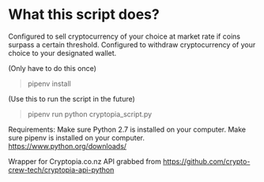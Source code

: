 # What this script does?

Configured to sell cryptocurrency of your choice at market rate if coins surpass a certain threshold.
Configured to withdraw cryptocurrency of your choice to your designated wallet.

(Only have to do this once)
> pipenv install

(Use this to run the script in the future)

> pipenv run python cryptopia_script.py

Requirements: Make sure Python 2.7 is installed on your computer.
Make sure pipenv is installed on your computer.
https://www.python.org/downloads/

Wrapper for Cryptopia.co.nz API grabbed from https://github.com/crypto-crew-tech/cryptopia-api-python
